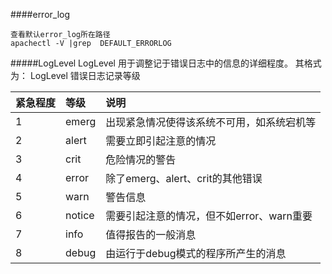 ####error_log
```
查看默认error_log所在路径
apachectl -V |grep  DEFAULT_ERRORLOG
```

#####LogLevel
LogLevel 用于调整记于错误日志中的信息的详细程度。
其格式为： LogLevel 错误日志记录等级 
 
|紧急程度  |   等级   |  说明 |
| :--------   | :-----   | :-----   |
|1  |   emerg  |   出现紧急情况使得该系统不可用，如系统宕机等 |
|2   |  alert  |  需要立即引起注意的情况 |
|3   |  crit  |   危险情况的警告 |
|4  |  error|     除了emerg、alert、crit的其他错误 |
|5  |  warn  |   警告信息 |
|6  |   notice  |   需要引起注意的情况，但不如error、warn重要 |
|7  |   info    | 值得报告的一般消息 |
|8  |   debug  |   由运行于debug模式的程序所产生的消息 |